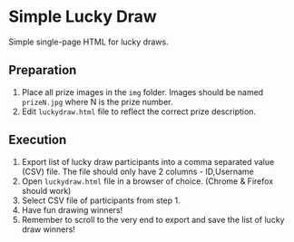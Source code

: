 # Simple Lucky Draw
Simple single-page HTML for lucky draws.


## Preparation
1) Place all prize images in the `img` folder. Images should be named `prizeN.jpg` where N is the prize number.
2) Edit `luckydraw.html` file to reflect the correct prize description.


## Execution
1) Export list of lucky draw participants into a comma separated value (CSV) file. The file should only have 2 columns - ID,Username
2) Open `luckydraw.html` file in a browser of choice. (Chrome & Firefox should work)
3) Select CSV file of participants from step 1.
4) Have fun drawing winners!
5) Remember to scroll to the very end to export and save the list of lucky draw winners!
